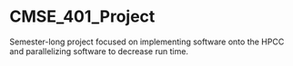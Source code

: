 # CMSE_401_Project
Semester-long project focused on implementing software onto the HPCC and parallelizing software to decrease run time.
